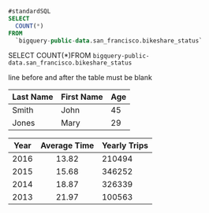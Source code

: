 
```sql
#standardSQL
SELECT
  COUNT(*)
FROM
  `bigquery-public-data.san_francisco.bikeshare_status`
```

SELECT  COUNT(*)FROM  `bigquery-public-data.san_francisco.bikeshare_status`

line before and after the table must be blank

Last Name | First Name | Age
---|---|---
Smith | John | 45
Jones | Mary | 29


| Year | Average Time | Yearly Trips |
|---|:---:|---|
| 2016 | 13.82            | 210494       |
| 2015 | 15.68            | 346252       |
| 2014 | 18.87            | 326339       |
| 2013 | 21.97            | 100563       |
